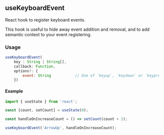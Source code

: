 ## useKeyboardEvent

React hook to register keyboard events.

This hook is useful to hide away event addition and removal, and to add semantic context to your event registering.

### Usage

```js
useKeyboardEvent(
    key : String | String[],
    callback: Function,
    options?: {
        event: String           // One of `keyup`, `keydown` or `keypress`.
    })
```

#### Example
```js
import { useState } from 'react';

const [count, setCount] = useState(0);

const handleOnIncreaseCount = () => setCount(count + 1);

useKeyboardEvent('ArrowUp', handleOnIncreaseCount);
```